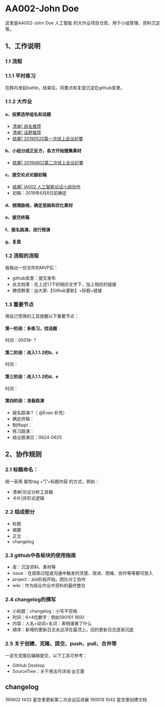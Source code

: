 # AA002-John Doe
这里是AA002-John Doe 人工智能 的大作业项目仓库，用于小组管理、资料沉淀等。

## 1、工作说明

### 1.1 流程
### 1.1.1 平时练习
在群内发起battle，结束后，将要点和复盘沉淀在github库里。
### 1.1.2 大作业
#### a、投票选举组名和话题
- [清单| 组名推荐](https://github.com/ding0521/AA002-John-Doe/issues/2)
- [清单| 话题推荐](https://github.com/ding0521/AA002-John-Doe/issues/3)
- [结果| 20190525第一次线上会议纪要](https://github.com/ding0521/AA002-John-Doe/issues/4)
#### b、小组分成正反方，各方开始搜集素材
- [结果| 20190602第二次线上会议纪要](https://github.com/ding0521/AA002-John-Doe/issues/6)
#### c、提交论点论据初稿
- [结果| IA002 人工智能论证小组协作](https://shimo.im/sheets/CzhAFaDK64I9crTK/)
- 初稿：2019年6月8日前确定
#### d、梳理脉络，确定思路和优化素材
#### e、提交终稿
#### f、报名路演，进行预演
#### g、复盘

### 1.2 流程的流程
每输出一份文件的MVP后：
- github库里：提交发布
- 此文档里：在上述1.1下的相应文字下，加上相应的链接
- 微信群里：@大家:【Github更新】+标题+链接

### 1.3 重要节点
用自己惯用的工具提醒以下重要节点：
#### 第一阶段：多练习，找话题
时间：05019-？
#### 第二阶段：进入1.1.2的b、c
时间：
#### 第三阶段：进入1.1.2的d、e
时间：
#### 第四阶段：准备路演
- 报名路演:?（ @Evan 补充）
- 确定终稿：
- 制作ppt：
- 练习路演：
- 结业路演日：0624-0625

## 2、协作规则

### 2.1 标题命名：
统一采用 属性tag +“|”+标题内容 的方式，例如：
- 清单|论证分析工具箱
- 卡片|非形式逻辑

### 2.2 组成部分
- 标题
- 摘要
- 正文
- changelog

### 2.3 github中各板块的使用指南
- 库：沉淀资料、素材等
- issue：在探索过程或沟通中触发的灵感、改进、困难、协作等等都可放入
- project：从b阶段开始，团队分工协作
- wiki：作为结业作业中资料的最终整合

### 2.4 changelog的撰写
- 小标题：changelog：小写不空格
- 时间：6+4位数字：例如190101 1800
- 内容：人名+动词+名词：表明谁做了什么
- 顺序：新增的更新日志永远浮在最顶上，旧的更新日志逐渐沉底

### 2.5 关于创建、克隆、提交、push、pull、合并等
一定先克隆后编辑提交，以下工具可参考：
- GitHub Desktop
- SourceTree：关于用法可详询 @王蒙

## changelog
190602 1433 星空里更新第二次会议后进展
190519 1042 星空里创建文档

